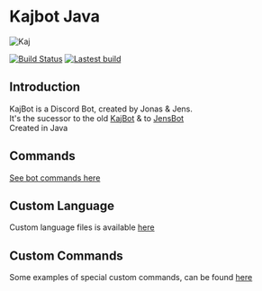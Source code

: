 # Kajbot Java
![Kaj](https://avatars0.githubusercontent.com/u/37408794?s=400&u=45274bd3f9a554a4a28aed9df9a51f9515f9f679&v=4)

[![Build Status](http://jenkins.jensz12.com/buildStatus/icon?job=Kajbot-Discord)](http://jenkins.jensz12.com/job/Kajbot-Discord/)
[![Lastest build](http://jenkins.jensz12.com/job/Kajbot-Discord/badge/icon?subject=Download&status=latest%20build&color=darkturquoise)](http://jenkins.jensz12.com/job/Kajbot-Discord/lastSuccessfulBuild/deployedArtifacts/download/artifact.1/)

## Introduction
KajBot is a Discord Bot, created by Jonas & Jens.\
It's the sucessor to the old [KajBot](https://github.com/KajBot/bot-java-old) & to [JensBot](https://jensbot.dk)\
Created in Java

## Commands
[See bot commands here](https://github.com/KajBot/Kajbot-java/wiki/Commands)

## Custom Language
Custom language files is available [here](https://github.com/KajBot/Kajbot-java-lang)

## Custom Commands
Some examples of special custom commands, can be found [here](https://github.com/KajBot/custom-commands)
